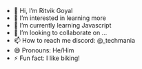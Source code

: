 - 👋 Hi, I’m Ritvik Goyal
- 👀 I’m interested in learning more
- 🌱 I’m currently learning Javascript
- 💞️ I’m looking to collaborate on ...
- 📫 How to reach me discord: @_techmania
- 😄 Pronouns: He/Him
- ⚡ Fun fact: I like biking!

<!---
ritvikgoyal-1/ritvikgoyal-1 is a ✨ special ✨ repository because its `README.md` (this file) appears on your GitHub profile.
You can click the Preview link to take a look at your changes.
--->
